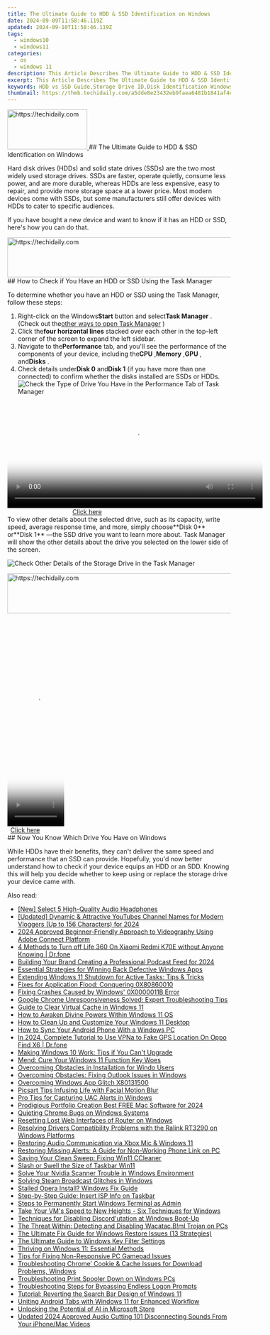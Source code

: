 ```yaml
---
title: The Ultimate Guide to HDD & SSD Identification on Windows
date: 2024-09-09T11:58:46.119Z
updated: 2024-09-10T11:58:46.119Z
tags:
  - windows10
  - windows11
categories:
  - os
  - windows 11
description: This Article Describes The Ultimate Guide to HDD & SSD Identification on Windows
excerpt: This Article Describes The Ultimate Guide to HDD & SSD Identification on Windows
keywords: HDD vs SSD Guide,Storage Drive ID,Disk Identification Windows,SSD Identification Tips,HDD/SSD Identification Steps,Windows Disk Comparison,Identify Drives in PC
thumbnail: https://thmb.techidaily.com/a5dde8e23432eb9faea6481b1841af4ec33dc75da64317f31b7964d607abcd74.jpg
---
```


<!-- affiliate ads begin -->
<a href="https://aligracehair.sjv.io/c/5597632/2135367/19272" target="_top" id="2135367">
  <img src="//a.impactradius-go.com/display-ad/19272-2135367" border="0" alt="https://techidaily.com" width="180" height="90"/>
</a>
<img height="0" width="0" src="https://aligracehair.sjv.io/i/5597632/2135367/19272" style="position:absolute;visibility:hidden;" border="0" />
<!-- affiliate ads end -->
## The Ultimate Guide to HDD & SSD Identification on Windows

 Hard disk drives (HDDs) and solid state drives (SSDs) are the two most widely used storage drives. SSDs are faster, operate quietly, consume less power, and are more durable, whereas HDDs are less expensive, easy to repair, and provide more storage space at a lower price. Most modern devices come with SSDs, but some manufacturers still offer devices with HDDs to cater to specific audiences.

 If you have bought a new device and want to know if it has an HDD or SSD, here's how you can do that.

<!-- affiliate ads begin -->
<a href="https://ephamedtechinc.pxf.io/c/5597632/2137223/26400" target="_top" id="2137223">
  <img src="//a.impactradius-go.com/display-ad/26400-2137223" border="0" alt="https://techidaily.com" width="728" height="90"/>
</a>
<img height="0" width="0" src="https://ephamedtechinc.pxf.io/i/5597632/2137223/26400" style="position:absolute;visibility:hidden;" border="0" />
<!-- affiliate ads end -->
## How to Check if You Have an HDD or SSD Using the Task Manager

 To determine whether you have an HDD or SSD using the Task Manager, follow these steps:

1. Right-click on the Windows**Start** button and select**Task Manager** . (Check out the[other ways to open Task Manager](https://www.makeuseof.com/how-to-access-task-manager-on-windows-11/) )
2. Click the**four horizontal lines** stacked over each other in the top-left corner of the screen to expand the left sidebar.
3. Navigate to the**Performance** tab, and you'll see the performance of the components of your device, including the**CPU** ,**Memory** ,**GPU** , and**Disks** .
4. Check details under**Disk 0** and**Disk 1** (if you have more than one connected) to confirm whether the disks installed are SSDs or HDDs.  
![Check the Type of Drive You Have in the Performance Tab of Task Manager](https://static1.makeuseofimages.com/wordpress/wp-content/uploads/2023/07/check-the-type-of-drive-you-have-in-the-performance-tab-of-task-manager.jpg)

<!-- affiliate ads begin -->
<span id="1982485">
					<video width="576" height="240" style="cursor:pointer"
           poster="//a.impactradius-go.com/display-clicktoplayimage/1982485.png"
           onclick="if(!this.playClicked){this.play();this.setAttribute('controls',true);this.playClicked=true;}">
	   <source src="//a.impactradius-go.com/display-ad/22993-1982485">
	   <img src="//a.impactradius-go.com/display-clicktoplayimage/1982485.png" style="border: none; height: 100%; width: 100%; object-fit: contain">
	</video>
	<div style="width:360px;text-align:center"><a href="javascript:window.open(decodeURIComponent('https%3A%2F%2Fhomestyler.sjv.io%2Fc%2F5597632%2F1982485%2F22993'), '_blank');void(0);">Click here</a></div>
</span>
<img height="0" width="0" src="https://imp.pxf.io/i/5597632/1982485/22993" style="position:absolute;visibility:hidden;" border="0" />
<!-- affiliate ads end -->
 To view other details about the selected drive, such as its capacity, write speed, average response time, and more, simply choose**Disk 0** or**Disk 1** —the SSD drive you want to learn more about. Task Manager will show the other details about the drive you selected on the lower side of the screen.

![Check Other Details of the Storage Drive in the Task Manager](https://static1.makeuseofimages.com/wordpress/wp-content/uploads/2023/07/check-other-details-of-the-storage-drive-in-the-task-manager.jpg)

<!-- affiliate ads begin -->
<a href="https://unicoeye.pxf.io/c/5597632/2121331/18498" target="_top" id="2121331">
  <img src="//a.impactradius-go.com/display-ad/18498-2121331" border="0" alt="https://techidaily.com" width="728" height="90"/>
</a>
<img height="0" width="0" src="https://unicoeye.pxf.io/i/5597632/2121331/18498" style="position:absolute;visibility:hidden;" border="0" />
<!-- affiliate ads end -->
<!-- affiliate ads begin -->
<span id="1977023">
					<video width="128" height="480" style="cursor:pointer"
           poster="//a.impactradius-go.com/display-clicktoplayimage/1977023.png"
           onclick="if(!this.playClicked){this.play();this.setAttribute('controls',true);this.playClicked=true;}">
	   <source src="//a.impactradius-go.com/display-ad/22993-1977023">
	   <img src="//a.impactradius-go.com/display-clicktoplayimage/1977023.png" style="border: none; height: 100%; width: 100%; object-fit: contain">
	</video>
	<div style="width:80px;text-align:center"><a href="javascript:window.open(decodeURIComponent('https%3A%2F%2Fhomestyler.sjv.io%2Fc%2F5597632%2F1977023%2F22993'), '_blank');void(0);">Click here</a></div>
</span>
<img height="0" width="0" src="https://imp.pxf.io/i/5597632/1977023/22993" style="position:absolute;visibility:hidden;" border="0" />
<!-- affiliate ads end -->
## Now You Know Which Drive You Have on Windows

 While HDDs have their benefits, they can't deliver the same speed and performance that an SSD can provide. Hopefully, you'd now better understand how to check if your device equips an HDD or an SDD. Knowing this will help you decide whether to keep using or replace the storage drive your device came with.


<ins class="adsbygoogle"
     style="display:block"
     data-ad-format="autorelaxed"
     data-ad-client="ca-pub-7571918770474297"
     data-ad-slot="1223367746"></ins>



<ins class="adsbygoogle"
     style="display:block"
     data-ad-client="ca-pub-7571918770474297"
     data-ad-slot="8358498916"
     data-ad-format="auto"
     data-full-width-responsive="true"></ins>

<span class="atpl-alsoreadstyle">Also read:</span>
<div><ul>
<li><a href="https://youtube-help.techidaily.com/new-select-5-high-quality-audio-headphones/"><u>[New] Select 5 High-Quality Audio Headphones</u></a></li>
<li><a href="https://youtube-lab.techidaily.com/ed-dynamic-and-attractive-youtubes-channel-names-for-modern-vloggers-up-to-156-characters-for-2024/"><u>[Updated] Dynamic & Attractive YouTubes Channel Names for Modern Vloggers (Up to 156 Characters) for 2024</u></a></li>
<li><a href="https://screen-sharing-recording.techidaily.com/2024-approved-beginner-friendly-approach-to-videography-using-adobe-connect-platform/"><u>2024 Approved Beginner-Friendly Approach to Videography Using Adobe Connect Platform</u></a></li>
<li><a href="https://location-fake.techidaily.com/4-methods-to-turn-off-life-360-on-xiaomi-redmi-k70e-without-anyone-knowing-drfone-by-drfone-virtual-android/"><u>4 Methods to Turn off Life 360 On Xiaomi Redmi K70E without Anyone Knowing | Dr.fone</u></a></li>
<li><a href="https://extra-tips.techidaily.com/building-your-brand-creating-a-professional-podcast-feed-for-2024/"><u>Building Your Brand Creating a Professional Podcast Feed for 2024</u></a></li>
<li><a href="https://windows11.techidaily.com/essential-strategies-for-winning-back-defective-windows-apps/"><u>Essential Strategies for Winning Back Defective Windows Apps</u></a></li>
<li><a href="https://windows11.techidaily.com/extending-windows-11-shutdown-for-active-tasks-tips-and-tricks/"><u>Extending Windows 11 Shutdown for Active Tasks: Tips & Tricks</u></a></li>
<li><a href="https://windows11.techidaily.com/fixes-for-application-flood-conquering-0x80860010/"><u>Fixes for Application Flood: Conquering 0X80860010</u></a></li>
<li><a href="https://windows11.techidaily.com/fixing-crashes-caused-by-windows-0x0000011b-error/"><u>Fixing Crashes Caused by Windows' 0X0000011B Error</u></a></li>
<li><a href="https://windows11.techidaily.com/google-chrome-unresponsiveness-solved-expert-troubleshooting-tips/"><u>Google Chrome Unresponsiveness Solved: Expert Troubleshooting Tips</u></a></li>
<li><a href="https://windows11.techidaily.com/guide-to-clear-virtual-cache-in-windows-11/"><u>Guide to Clear Virtual Cache in Windows 11</u></a></li>
<li><a href="https://windows11.techidaily.com/how-to-awaken-divine-powers-within-windows-11-os/"><u>How to Awaken Divine Powers Within Windows 11 OS</u></a></li>
<li><a href="https://windows11.techidaily.com/how-to-clean-up-and-customize-your-windows-11-desktop/"><u>How to Clean Up and Customize Your Windows 11 Desktop</u></a></li>
<li><a href="https://windows11.techidaily.com/how-to-sync-your-android-phone-with-a-windows-pc/"><u>How to Sync Your Android Phone With a Windows PC</u></a></li>
<li><a href="https://review-topics.techidaily.com/in-2024-complete-tutorial-to-use-vpna-to-fake-gps-location-on-oppo-find-x6-drfone-by-drfone-virtual-android/"><u>In 2024, Complete Tutorial to Use VPNa to Fake GPS Location On Oppo Find X6 | Dr.fone</u></a></li>
<li><a href="https://windows11.techidaily.com/making-windows-10-work-tips-if-you-cant-upgrade/"><u>Making Windows 10 Work: Tips if You Can't Upgrade</u></a></li>
<li><a href="https://windows11.techidaily.com/mend-cure-your-windows-11-function-key-woes/"><u>Mend: Cure Your Windows 11 Function Key Woes</u></a></li>
<li><a href="https://windows11.techidaily.com/overcoming-obstacles-in-installation-for-windo-users/"><u>Overcoming Obstacles in Installation for Windo Users</u></a></li>
<li><a href="https://windows11.techidaily.com/overcoming-obstacles-fixing-outlook-issues-in-windows/"><u>Overcoming Obstacles: Fixing Outlook Issues in Windows</u></a></li>
<li><a href="https://windows11.techidaily.com/overcoming-windows-app-glitch-x80131500/"><u>Overcoming Windows App Glitch X80131500</u></a></li>
<li><a href="https://extra-hints.techidaily.com/picsart-tips-infusing-life-with-facial-motion-blur/"><u>Picsart Tips Infusing Life with Facial Motion Blur</u></a></li>
<li><a href="https://windows11.techidaily.com/pro-tips-for-capturing-uac-alerts-in-windows/"><u>Pro Tips for Capturing UAC Alerts in Windows</u></a></li>
<li><a href="https://extra-support.techidaily.com/prodigious-portfolio-creation-best-free-mac-software-for-2024/"><u>Prodigious Portfolio Creation Best FREE Mac Software for 2024</u></a></li>
<li><a href="https://windows11.techidaily.com/quieting-chrome-bugs-on-windows-systems/"><u>Quieting Chrome Bugs on Windows Systems</u></a></li>
<li><a href="https://windows11.techidaily.com/resetting-lost-web-interfaces-of-router-on-windows/"><u>Resetting Lost Web Interfaces of Router on Windows</u></a></li>
<li><a href="https://win-amazing.techidaily.com/resolving-drivers-compatibility-problems-with-the-ralink-rt3290-on-windows-platforms/"><u>Resolving Drivers Compatibility Problems with the Ralink RT3290 on Windows Platforms</u></a></li>
<li><a href="https://windows11.techidaily.com/restoring-audio-communication-via-xbox-mic-and-windows-11/"><u>Restoring Audio Communication via Xbox Mic & Windows 11</u></a></li>
<li><a href="https://windows11.techidaily.com/restoring-missing-alerts-a-guide-for-non-working-phone-link-on-pc/"><u>Restoring Missing Alerts: A Guide for Non-Working Phone Link on PC</u></a></li>
<li><a href="https://windows11.techidaily.com/saving-your-clean-sweep-fixing-win11-ccleaner/"><u>Saving Your Clean Sweep: Fixing Win11 CCleaner</u></a></li>
<li><a href="https://windows11.techidaily.com/slash-or-swell-the-size-of-taskbar-win11/"><u>Slash or Swell the Size of Taskbar Win11</u></a></li>
<li><a href="https://windows11.techidaily.com/solve-your-nvidia-scanner-trouble-in-windows-environment/"><u>Solve Your Nvidia Scanner Trouble in Windows Environment</u></a></li>
<li><a href="https://windows11.techidaily.com/solving-steam-broadcast-glitches-in-windows/"><u>Solving Steam Broadcast Glitches in Windows</u></a></li>
<li><a href="https://windows11.techidaily.com/stalled-opera-install-windows-fix-guide/"><u>Stalled Opera Install? Windows Fix Guide</u></a></li>
<li><a href="https://windows11.techidaily.com/step-by-step-guide-insert-isp-info-on-taskbar/"><u>Step-by-Step Guide: Insert ISP Info on Taskbar</u></a></li>
<li><a href="https://windows11.techidaily.com/steps-to-permanently-start-windows-terminal-as-admin/"><u>Steps to Permanently Start Windows Terminal as Admin</u></a></li>
<li><a href="https://windows11.techidaily.com/take-your-vms-speed-to-new-heights-six-techniques-for-windows/"><u>Take Your VM's Speed to New Heights - Six Techniques for Windows</u></a></li>
<li><a href="https://windows11.techidaily.com/techniques-for-disabling-discordutation-at-windows-boot-up/"><u>Techniques for Disabling Discord'utation at Windows Boot-Up</u></a></li>
<li><a href="https://windows11.techidaily.com/the-threat-within-detecting-and-disabling-wacatacbml-trojan-on-pcs/"><u>The Threat Within: Detecting and Disabling Wacatac.B!ml Trojan on PCs</u></a></li>
<li><a href="https://windows11.techidaily.com/the-ultimate-fix-guide-for-windows-restore-issues-13-strategies/"><u>The Ultimate Fix Guide for Windows Restore Issues (13 Strategies)</u></a></li>
<li><a href="https://windows11.techidaily.com/the-ultimate-guide-to-windows-key-filter-settings/"><u>The Ultimate Guide to Windows Key Filter Settings</u></a></li>
<li><a href="https://windows11.techidaily.com/thriving-on-windows-11-essential-methods/"><u>Thriving on Windows 11: Essential Methods</u></a></li>
<li><a href="https://windows11.techidaily.com/tips-for-fixing-non-responsive-pc-gamepad-issues/"><u>Tips for Fixing Non-Responsive PC Gamepad Issues</u></a></li>
<li><a href="https://windows11.techidaily.com/troubleshooting-chrome-cookie-and-cache-issues-for-download-problems-windows/"><u>Troubleshooting Chrome’ Cookie & Cache Issues for Download Problems, Windows</u></a></li>
<li><a href="https://windows11.techidaily.com/troubleshooting-print-spooler-down-on-windows-pcs/"><u>Troubleshooting Print Spooler Down on Windows PCs</u></a></li>
<li><a href="https://windows11.techidaily.com/troubleshooting-steps-for-bypassing-endless-logon-prompts/"><u>Troubleshooting Steps for Bypassing Endless Logon Prompts</u></a></li>
<li><a href="https://windows11.techidaily.com/tutorial-reverting-the-search-bar-design-of-windows-11/"><u>Tutorial: Reverting the Search Bar Design of Windows 11</u></a></li>
<li><a href="https://windows11.techidaily.com/uniting-android-tabs-with-windows-11-for-enhanced-workflow/"><u>Uniting Android Tabs with Windows 11 for Enhanced Workflow</u></a></li>
<li><a href="https://windows11.techidaily.com/unlocking-the-potential-of-ai-in-microsoft-store/"><u>Unlocking the Potential of AI in Microsoft Store</u></a></li>
<li><a href="https://audio-editing.techidaily.com/updated-2024-approved-audio-cutting-101-disconnecting-sounds-from-your-iphonemac-videos/"><u>Updated 2024 Approved Audio Cutting 101 Disconnecting Sounds From Your iPhone/Mac Videos</u></a></li>
</ul></div>
